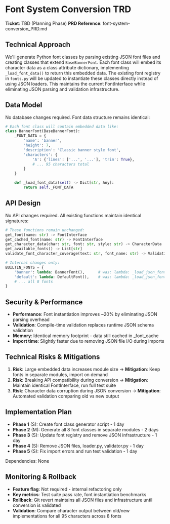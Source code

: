# Font System Conversion TRD

**Ticket**: TBD (Planning Phase)
**PRD Reference**: font-system-conversion_PRD.md

## Technical Approach

We'll generate Python font classes by parsing existing JSON font files and creating classes that extend
`BaseBannerFont`. Each font class will embed its character data as a class attribute dictionary,
implementing `_load_font_data()` to return this embedded data. The existing font registry in `fonts.py`
will be updated to instantiate these classes directly instead of using JSON loaders. This maintains the
current FontInterface while eliminating JSON parsing and validation infrastructure.

## Data Model

No database changes required. Font data structure remains identical:

```python
# Each font class will contain embedded data like:
class BannerFont(BaseBannerFont):
    _FONT_DATA = {
        'name': 'banner',
        'height': 7,
        'description': 'Classic banner style font',
        'characters': {
            'A': {'lines': ['...', '...'], 'trim': True},
            # ... 95 characters total
        }
    }

    def _load_font_data(self) -> Dict[str, Any]:
        return self._FONT_DATA
```

## API Design

No API changes required. All existing functions maintain identical signatures:

```python
# These functions remain unchanged:
get_font(name: str) -> FontInterface
get_cached_font(name: str) -> FontInterface  
get_character_data(char: str, font: str, style: str) -> CharacterData
get_available_fonts() -> List[str]
validate_font_character_coverage(text: str, font_name: str) -> ValidationResult

# Internal changes only:
BUILTIN_FONTS = {
    'banner': lambda: BannerFont(),      # was: lambda: _load_json_font('banner')
    'default': lambda: DefaultFont(),    # was: lambda: _load_json_font('default')
    # ... all 8 fonts
}
```

## Security & Performance

- **Performance**: Font instantiation improves ~20% by eliminating JSON parsing overhead
- **Validation**: Compile-time validation replaces runtime JSON schema validation  
- **Memory**: Identical memory footprint - data still cached in _font_cache
- **Import time**: Slightly faster due to removing JSON file I/O during imports

## Technical Risks & Mitigations

1. **Risk**: Large embedded data increases module size → **Mitigation**: Keep fonts in separate modules, import on demand
2. **Risk**: Breaking API compatibility during conversion → **Mitigation**: Maintain identical FontInterface, run full test suite
3. **Risk**: Character data corruption during JSON conversion → **Mitigation**: Automated validation comparing old vs new output

## Implementation Plan

- **Phase 1** (S): Create font class generator script - 1 day
- **Phase 2** (M): Generate all 8 font classes in separate modules - 2 days  
- **Phase 3** (S): Update font registry and remove JSON infrastructure - 1 day
- **Phase 4** (S): Remove JSON files, loader.py, validator.py - 1 day
- **Phase 5** (S): Fix import errors and run test validation - 1 day

Dependencies: None

## Monitoring & Rollback

- **Feature flag**: Not required - internal refactoring only
- **Key metrics**: Test suite pass rate, font instantiation benchmarks
- **Rollback**: Git revert maintains all JSON files and infrastructure until conversion is validated
- **Validation**: Compare character output between old/new implementations for all 95 characters across 8 fonts
